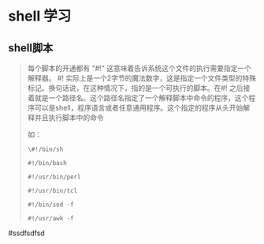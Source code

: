 # shell 学习

## shell脚本

> 每个脚本的开通都有 "#!" 这意味着告诉系统这个文件的执行需要指定一个解释器。 #! 实际上是一个2字节的魔法数字，这是指定一个文件类型的特殊标记。换句话说，在这种情况下，指的是一个可执行的脚本。在#! 之后接着就是一个路径名。这个路径名指定了一个解释脚本中命令的程序，这个程序可以是shell，程序语言或者任意通用程序。这个指定的程序从头开始解释并且执行脚本中的命令
> 
> 如：
> 
>`\#!/bin/sh`
>
> `#!/bin/bash`
> 
> `#!/usr/bin/perl`
> 
> `#!/usr/bin/tcl`
> 
> `#!/bin/sed -f`
> 
>`#!/usr/awk -f`


 #ssdfsdfsd